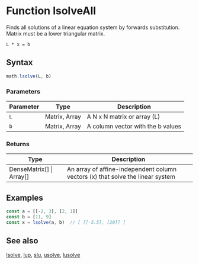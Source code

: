 <!-- Note: This file is automatically generated from source code comments. Changes made in this file will be overridden. -->

# Function lsolveAll

Finds all solutions of a linear equation system by forwards substitution. Matrix must be a lower triangular matrix.

`L * x = b`


## Syntax

```js
math.lsolve(L, b)
```

### Parameters

Parameter | Type | Description
--------- | ---- | -----------
`L` | Matrix, Array | A N x N matrix or array (L)
`b` | Matrix, Array | A column vector with the b values

### Returns

Type | Description
---- | -----------
DenseMatrix[] &#124; Array[] | An array of affine-independent column vectors (x) that solve the linear system


## Examples

```js
const a = [[-2, 3], [2, 1]]
const b = [11, 9]
const x = lsolve(a, b)  // [ [[-5.5], [20]] ]
```


## See also

[lsolve](lsolve.md),
[lup](lup.md),
[slu](slu.md),
[usolve](usolve.md),
[lusolve](lusolve.md)
